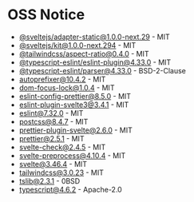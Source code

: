 # OSS Notice

- [@sveltejs/adapter-static@1.0.0-next.29](https://github.com/sveltejs/kit) - MIT
- [@sveltejs/kit@1.0.0-next.294](https://github.com/sveltejs/kit) - MIT
- [@tailwindcss/aspect-ratio@0.4.0](https://github.com/tailwindlabs/tailwindcss-aspect-ratio) - MIT
- [@typescript-eslint/eslint-plugin@4.33.0](https://github.com/typescript-eslint/typescript-eslint) - MIT
- [@typescript-eslint/parser@4.33.0](https://github.com/typescript-eslint/typescript-eslint) - BSD-2-Clause
- [autoprefixer@10.4.2](https://github.com/postcss/autoprefixer) - MIT
- [dom-focus-lock@1.0.4](https://github.com/theKashey/dom-focus-lock) - MIT
- [eslint-config-prettier@8.5.0](https://github.com/prettier/eslint-config-prettier) - MIT
- [eslint-plugin-svelte3@3.4.1](https://github.com/sveltejs/eslint-plugin-svelte3) - MIT
- [eslint@7.32.0](https://github.com/eslint/eslint) - MIT
- [postcss@8.4.7](https://github.com/postcss/postcss) - MIT
- [prettier-plugin-svelte@2.6.0](https://github.com/sveltejs/prettier-plugin-svelte) - MIT
- [prettier@2.5.1](https://github.com/prettier/prettier) - MIT
- [svelte-check@2.4.5](https://github.com/sveltejs/language-tools) - MIT
- [svelte-preprocess@4.10.4](https://github.com/sveltejs/svelte-preprocess) - MIT
- [svelte@3.46.4](https://github.com/sveltejs/svelte) - MIT
- [tailwindcss@3.0.23](https://github.com/tailwindlabs/tailwindcss) - MIT
- [tslib@2.3.1](https://github.com/Microsoft/tslib) - 0BSD
- [typescript@4.6.2](https://github.com/Microsoft/TypeScript) - Apache-2.0
